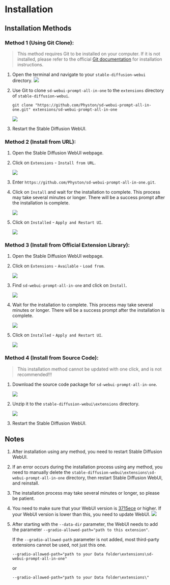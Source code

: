 # Installation

## Installation Methods

### Method 1 (Using Git Clone):

> This method requires Git to be installed on your computer. If it is not installed, please refer to the official [Git documentation](https://git-scm.com/book/zh/v2/起步-安装-Git) for installation instructions.

1. Open the terminal and navigate to your `stable-diffusion-webui` directory.
    ![](/assets/images/Installation/cd.png)

2. Use Git to clone `sd-webui-prompt-all-in-one` to the `extensions` directory of `stable-diffusion-webui`.

    ```shell
    git clone "https://github.com/Physton/sd-webui-prompt-all-in-one.git" extensions/sd-webui-prompt-all-in-one
    ```

    ![](/assets/images/Installation/clone.png)

3. Restart the Stable Diffusion WebUI.

### Method 2 (Install from URL):

1. Open the Stable Diffusion WebUI webpage.

2. Click on `Extensions` - `Install from URL`.

    ![](/assets/images/Installation/from_url.png)

3. Enter `https://github.com/Physton/sd-webui-prompt-all-in-one.git`.

4. Click on `Install` and wait for the installation to complete. This process may take several minutes or longer. There will be a success prompt after the installation is complete.

    ![](/assets/images/Installation/from_url_success.png)

5. Click on `Installed` - `Apply and Restart UI`.

    ![](/assets/images/Installation/restart.png)

### Method 3 (Install from Official Extension Library):

1. Open the Stable Diffusion WebUI webpage.

2. Click on `Extensions` - `Available` - `Load from`.

    ![](/assets/images/Installation/load_from.png)

3. Find `sd-webui-prompt-all-in-one` and click on `Install`.

    ![](/assets/images/Installation/load_from_install.png)

4. Wait for the installation to complete. This process may take several minutes or longer. There will be a success prompt after the installation is complete.

    ![](/assets/images/Installation/load_from_success.png)

5. Click on `Installed` - `Apply and Restart UI`.

    ![](/assets/images/Installation/restart.png)

### Method 4 (Install from Source Code):

> This installation method cannot be updated with one click, and is not recommended!!!

1. Download the source code package for `sd-webui-prompt-all-in-one`.

    ![](/assets/images/Installation/download.png)

2. Unzip it to the `stable-diffusion-webui\extensions` directory.

    ![](/assets/images/Installation/drop.png)

3. Restart the Stable Diffusion WebUI.


## Notes

1. After installation using any method, you need to restart Stable Diffusion WebUI.

2. If an error occurs during the installation process using any method, you need to manually delete the `stable-diffusion-webui\extensions\sd-webui-prompt-all-in-one` directory, then restart Stable Diffusion WebUI, and reinstall.

3. The installation process may take several minutes or longer, so please be patient.

4. You need to make sure that your WebUI version is [3715ece](https://github.com/AUTOMATIC1111/stable-diffusion-webui/commit/3715ece) or higher. If your WebUI version is lower than this, you need to update WebUI.
    ![](/assets/images/minimum_version_webui.png)

5. After starting with the `--data-dir` parameter, the WebUI needs to add the parameter `--gradio-allowed-path="path to this extension"`.

   If the `--gradio-allowed-path` parameter is not added, most third-party extensions cannot be used, not just this one.

   `--gradio-allowed-path="path to your Data folder\extensions\sd-webui-prompt-all-in-one"`

   or

   `--gradio-allowed-path="path to your Data folder\extensions\"`